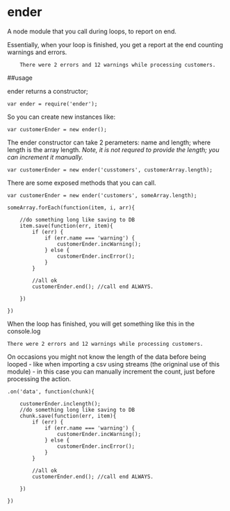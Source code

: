 ender
=====

A node module that you call during loops, to report on end.

Essentially, when your loop is finished, you get a report at the end counting warnings and errors.

		There were 2 errors and 12 warnings while processing customers.	



##usage

ender returns a constructor;

	var ender = require('ender');

So you can create new instances like:

	var customerEnder = new ender();

The ender constructor can take 2 perameters: name and length; where length is the array length.
*Note, it is not requred to provide the length; you can increment it manually.*

	var customerEnder = new ender('cusstomers', customerArray.length);

There are some exposed methods that you can call.

	var customerEnder = new ender('customers', someArray.length);
	
	someArray.forEach(function(item, i, arr){
		
		//do something long like saving to DB
		item.save(function(err, item){
			if (err) {
				if (err.name === 'warning') {
					customerEnder.incWarning();
				} else {
					customerEnder.incError();
				}
			}
			
			//all ok
			customerEnder.end(); //call end ALWAYS.

		})
		
	})

When the loop has finished, you will get something like this in the console.log

	There were 2 errors and 12 warnings while processing customers.	

	
On occasions you might not know the length of the data before being looped - like when importing a csv using streams (the origninal use of this module) - in this case you can manually increment the count, just before processing the action.

	.on('data', function(chunk){
	
		customerEnder.inclength();
		//do something long like saving to DB
		chunk.save(function(err, item){
			if (err) {
				if (err.name === 'warning') {
					customerEnder.incWarning();
				} else {
					customerEnder.incError();
				}
			}
			
			//all ok
			customerEnder.end(); //call end ALWAYS.
	
		})
			
	})
